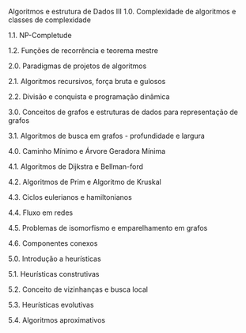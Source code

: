 Algoritmos e estrutura de Dados III
1.0. Complexidade de algoritmos e classes de complexidade

1.1. NP-Completude

1.2. Funções de recorrência e teorema mestre

2.0. Paradigmas de projetos de algoritmos

2.1. Algoritmos recursivos, força bruta e gulosos

2.2. Divisão e conquista e programação dinâmica

3.0. Conceitos de grafos e estruturas de dados para representação de grafos

3.1. Algoritmos de busca em grafos - profundidade e largura

4.0. Caminho Mínimo e Árvore Geradora Mínima

4.1. Algoritmos de Dijkstra e Bellman-ford

4.2. Algoritmos de Prim e Algoritmo de Kruskal

4.3. Ciclos eulerianos e hamiltonianos

4.4. Fluxo em redes

4.5. Problemas de isomorfismo e emparelhamento em grafos

4.6. Componentes conexos

5.0. Introdução a heurísticas

5.1. Heurísticas construtivas

5.2. Conceito de vizinhanças e busca local

5.3. Heurísticas evolutivas

5.4. Algoritmos aproximativos